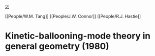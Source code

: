 [🇿](zotero://select/groups/5630717/items/C9MHQYR6)

[[People/W.M. Tang]] [[People/J.W. Connor]] [[People/R.J. Hastie]] 
# Kinetic-ballooning-mode theory in general geometry (1980)

